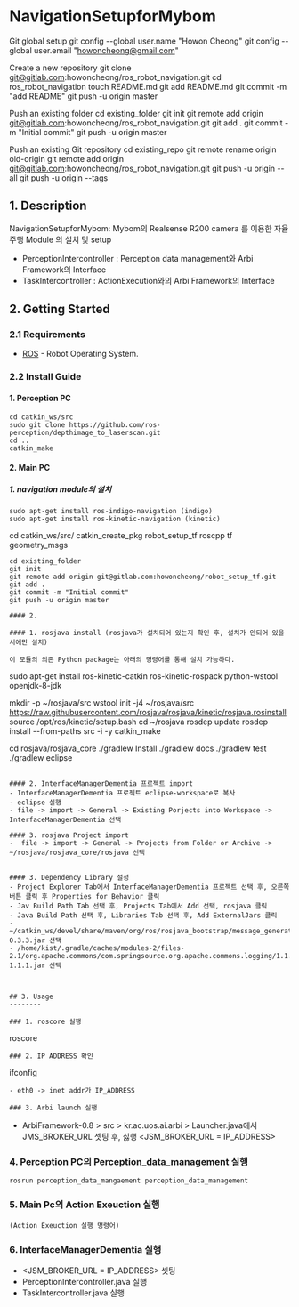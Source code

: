 ﻿NavigationSetupforMybom
===========================================================
Git global setup
git config --global user.name "Howon Cheong"
git config --global user.email "howoncheong@gmail.com"

Create a new repository
git clone git@gitlab.com:howoncheong/ros_robot_navigation.git
cd ros_robot_navigation
touch README.md
git add README.md
git commit -m "add README"
git push -u origin master

Push an existing folder
cd existing_folder
git init
git remote add origin git@gitlab.com:howoncheong/ros_robot_navigation.git
git add .
git commit -m "Initial commit"
git push -u origin master

Push an existing Git repository
cd existing_repo
git remote rename origin old-origin
git remote add origin git@gitlab.com:howoncheong/ros_robot_navigation.git
git push -u origin --all
git push -u origin --tags




## 1. Description

NavigationSetupforMybom: Mybom의 Realsense R200 camera 를 이용한 자율 주행 Module 의 설치 및 setup
- PerceptionIntercontroller : Perception data management와 Arbi Framework의 Interface
- TaskIntercontroller : ActionExecution와의 Arbi Framework의 Interface

## 2. Getting Started

### 2.1 Requirements
-	[ROS](http://wiki.ros.org/) - Robot Operating System.


### 2.2 Install Guide
#### 1. Perception PC

```
cd catkin_ws/src
sudo git clone https://github.com/ros-perception/depthimage_to_laserscan.git
cd ..
catkin_make
```
#### 2. Main PC
##### 1. navigation module의 설치
```
sudo apt-get install ros-indigo-navigation (indigo)
sudo apt-get install ros-kinetic-navigation (kinetic)
```
cd catkin_ws/src/
catkin_create_pkg robot_setup_tf roscpp tf geometry_msgs

```
cd existing_folder
git init
git remote add origin git@gitlab.com:howoncheong/robot_setup_tf.git
git add .
git commit -m "Initial commit"
git push -u origin master

#### 2. 

#### 1. rosjava install (rosjava가 설치되어 있는지 확인 후, 설치가 안되어 있을 시에만 설치)

이 모듈의 의존 Python package는 아래의 명령어를 통해 설치 가능하다.

```
sudo apt-get install ros-kinetic-catkin ros-kinetic-rospack python-wstool openjdk-8-jdk

mkdir -p ~/rosjava/src
wstool init -j4 ~/rosjava/src https://raw.githubusercontent.com/rosjava/rosjava/kinetic/rosjava.rosinstall
source /opt/ros/kinetic/setup.bash
cd ~/rosjava
rosdep update
rosdep install --from-paths src -i -y
catkin_make

cd rosjava/rosjava_core
./gradlew Install
./gradlew docs
./gradlew test
./gradlew eclipse

```

#### 2. InterfaceManagerDementia 프로젝트 import
- InterfaceManagerDementia 프로젝트 eclipse-workspace로 복사
- eclipse 실행
- file -> import -> General -> Existing Porjects into Workspace -> InterfaceManagerDementia 선택

#### 3. rosjava Project import
-  file -> import -> General -> Projects from Folder or Archive -> ~/rosjava/rosjava_core/rosjava 선택


#### 3. Dependency Library 설정
- Project Explorer Tab에서 InterfaceManagerDementia 프로젝트 선택 후, 오른쪽 버튼 클릭 후 Properties for Behavior 클릭
- Jav Build Path Tab 선택 후, Projects Tab에서 Add 선택, rosjava 클릭
- Java Build Path 선택 후, Libraries Tab 선택 후, Add ExternalJars 클릭
- ~/catkin_ws/devel/share/maven/org/ros/rosjava_bootstrap/message_generation/0.3.3/message_generation-0.3.3.jar 선택
- /home/kist/.gradle/caches/modules-2/files-2.1/org.apache.commons/com.springsource.org.apache.commons.logging/1.1.1/7657caf2c78e1d79c74d36f2ae128a115f7cc180/com.springsource.org.apache.commons.logging-1.1.1.jar 선택



## 3. Usage
--------

### 1. roscore 실행
```
roscore
```
### 2. IP ADDRESS 확인
```
ifconfig
```
- eth0 -> inet addr가 IP_ADDRESS

### 3. Arbi launch 실행
```
- ArbiFramework-0.8 > src > kr.ac.uos.ai.arbi > Launcher.java에서 JMS_BROKER_URL 셋팅 후, 싫행
  <JSM_BROKER_URL = IP_ADDRESS>

### 4. Perception PC의 Perception_data_management 실행
```
rosrun perception_data_mangaement perception_data_management
```
### 5. Main Pc의 Action Exeuction 실행
```
(Action Exeuction 실행 명령어)
```
### 6. InterfaceManagerDementia 실행
-   <JSM_BROKER_URL = IP_ADDRESS> 셋팅
- PerceptionIntercontroller.java 실행
- TaskIntercontroller.java 실행
